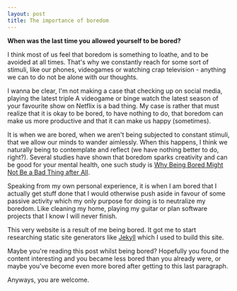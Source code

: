 ```yaml
---
layout: post
title: The importance of boredom
---
```


**When was the last time you allowed yourself to be bored?**
  
I think most of us feel that boredom is something to loathe, and to be avoided at all times.
That's why we constantly reach for some sort of stimuli, like our phones, videogames or watching crap television - anything we can to do not be alone with our thoughts.

I wanna be clear, I'm not making a case that checking up on social media, playing the latest triple A videogame or binge watch the latest season of your favourite show on Netflix is a bad thing.
My case is rather that must realize that it is okay to be bored, to have nothing to do, that boredom can make us more productive and that it can make us happy (sometimes).

It is when we are bored, when we aren't being subjected to constant stimuli, that we allow our minds to wander aimlessly. When this happens, I think we naturally being to contemplate and reflect (we have nothing better to do, right?). Several studies have shown that boredom sparks creativity and can be good for your mental health, one such study is [Why Being Bored Might Not Be a Bad Thing after All](https://journals.aom.org/doi/10.5465/amd.2017.0033).

Speaking from my own personal experience, it is when I am bored that I actually get stuff done that I would otherwise push aside in favour of some passive activity which my only purpose for doing is to neutralize my boredom. Like cleaning my home, playing my guitar or plan software projects that I know I will never finish.

This very website is a result of me being bored. It got me to start researching static site generators like [Jekyll](https://jekyllrb.com/) which I used to build this site. 

Maybe you're reading this post whilst being bored? Hopefully you found the content interesting and you became less bored than you already were, or maybe you've become even more bored after getting to this last paragraph. 

Anyways, you are welcome.

